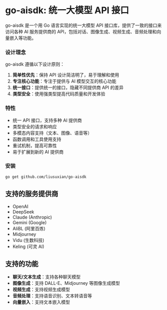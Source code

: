 # go-aisdk: 统一大模型 API 接口

go-aisdk 是一个用 Go 语言实现的统一大模型 API 接口库，提供了一致的接口来访问各种 AI 服务提供商的 API，包括对话、图像生成、视频生成、音频处理和向量嵌入等功能。

### 设计理念

go-aisdk 遵循以下设计原则：

1. **简单性优先**：保持 API 设计简洁明了，易于理解和使用
2. **专注核心功能**：专注于提供与 AI 模型交互的核心功能
3. **统一接口**：提供统一的接口，隐藏不同提供商 API 的差异
4. **类型安全**：使用强类型提高代码质量和开发体验

### 特性

- 统一 API 接口，支持多种 AI 提供商
- 类型安全的请求和响应
- 多模态内容支持（文本、图像、语音等）
- 函数调用和工具使用支持
- 重试机制，提高可靠性
- 易于扩展到新的 AI 提供商

### 安装

```bash
go get github.com/liusuxian/go-aisdk
```

## 支持的服务提供商

- OpenAI
- DeepSeek
- Claude (Anthropic)
- Gemini (Google)
- AliBL (阿里百炼)
- Midjourney
- Vidu (生数科技)
- Keling (可灵 AI)

## 支持的功能

- **聊天/文本生成**：支持各种聊天模型
- **图像生成**：支持 DALL-E、Midjourney 等图像生成模型
- **视频生成**：支持视频生成模型
- **音频处理**：支持语音识别、文本转语音等
- **向量嵌入**：支持文本嵌入模型
